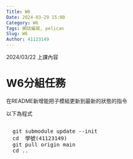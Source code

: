 ```yaml
---
Title: W6
Date: 2024-03-29 15:00
Category: W6
Tags: 網誌編寫, pelican
Slug: W6
Author: 41123149
---
```


2024/03/22 上課內容

<!-- PELICAN_END_SUMMARY -->

# W6分組任務
在README新增能把子模組更新到最新的狀態的指令

以下為程式

<pre class="brush: python">

  git submodule update --init
  cd  學號(41123149)
  git pull origin main
  cd ..

</pre>